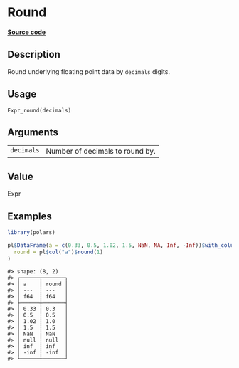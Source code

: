 

# Round

[**Source code**](https://github.com/pola-rs/r-polars/tree/1fd6c01b862685c50e295d9b2ef690a69c3a7963/R/expr__expr.R#L1347)

## Description

Round underlying floating point data by <code>decimals</code> digits.

## Usage

<pre><code class='language-R'>Expr_round(decimals)
</code></pre>

## Arguments

<table>
<tr>
<td style="white-space: nowrap; font-family: monospace; vertical-align: top">
<code id="Expr_round_:_decimals">decimals</code>
</td>
<td>
Number of decimals to round by.
</td>
</tr>
</table>

## Value

Expr

## Examples

``` r
library(polars)

pl$DataFrame(a = c(0.33, 0.5, 1.02, 1.5, NaN, NA, Inf, -Inf))$with_columns(
  round = pl$col("a")$round(1)
)
```

    #> shape: (8, 2)
    #> ┌──────┬───────┐
    #> │ a    ┆ round │
    #> │ ---  ┆ ---   │
    #> │ f64  ┆ f64   │
    #> ╞══════╪═══════╡
    #> │ 0.33 ┆ 0.3   │
    #> │ 0.5  ┆ 0.5   │
    #> │ 1.02 ┆ 1.0   │
    #> │ 1.5  ┆ 1.5   │
    #> │ NaN  ┆ NaN   │
    #> │ null ┆ null  │
    #> │ inf  ┆ inf   │
    #> │ -inf ┆ -inf  │
    #> └──────┴───────┘
